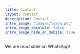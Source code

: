```yaml
---
title: Contact
layout: contact
description: Contact
intro_image: "images/teach.png"
intro_image_absolute: false
intro_image_hide_on_mobile: true
---
```


We are reachable on WhatsApp!
